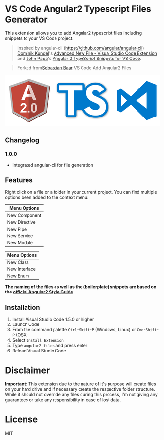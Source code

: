 # VS Code Angular2 Typescript Files Generator

This extension allows you to add Angular2 typescript files including snippets to your VS Code project.

> Inspired by angular-cli (https://github.com/angular/angular-cli) [Dominik Kundel](https://github.com/dkundel)'s [Advanced New File - Visual Studio Code Extension](https://github.com/dkundel/vscode-new-file) and [John Papa](https://github.com/johnpapa)'s [Angular 2 TypeScript Snippets for VS Code](https://github.com/johnpapa/vscode-angular2-snippets). 

> Forked from[Sebastian Baar](https://github.com/sebastianbaar/vscode-add-angular2-files) VS Code Add Angular2 Files

![VS Code Angular2 Typescript](https://github.com/venkatesh87/vscode-angular2-typescript/raw/master/images/logo.png)

## Changelog

### 1.0.0
* Integrated angular-cli for file generation 


## Features

Right click on a file or a folder in your current project. 
You can find multiple options been added to the context menu:

Menu Options  |
---           | 
New Component |
New Directive | 
New Pipe      |
New Service   | 
New Module    |

Menu Options  |
---           | 
New Class     | 
New Interface |
New Enum      | 

**The naming of the files as well as the (boilerplate) snippets are based on the [official Angular2 Style Guide](https://angular.io/docs/ts/latest/guide/style-guide.html)**

## Installation

1. Install Visual Studio Code 1.5.0 or higher
2. Launch Code
3. From the command palette `Ctrl`-`Shift`-`P` (Windows, Linux) or `Cmd`-`Shift`-`P` (OSX)
4. Select `Install Extension`
5. Type `angular2 files` and press enter
6. Reload Visual Studio Code

# Disclaimer

**Important:** This extension due to the nature of it's purpose will create
files on your hard drive and if necessary create the respective folder structure.
While it should not override any files during this process, I'm not giving any guarantees
or take any responsibility in case of lost data. 

# License

MIT
